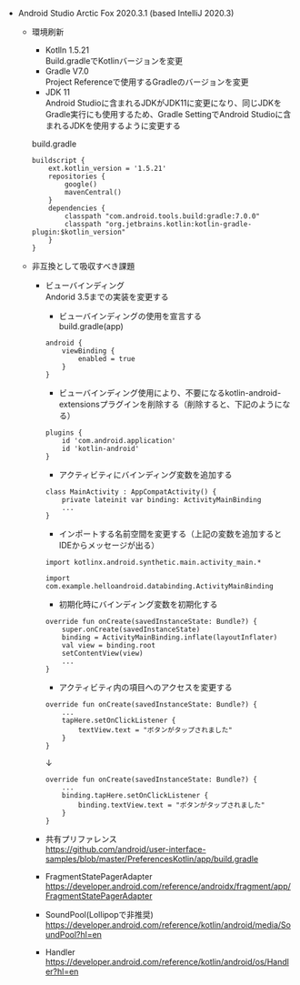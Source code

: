 - Android Studio Arctic Fox 2020.3.1 (based IntelliJ 2020.3)
    - 環境刷新
        - Kotlln 1.5.21 <BR>
        Build.gradleでKotlinバージョンを変更
        - Gradle V7.0 <BR>
        Project Referenceで使用するGradleのバージョンを変更
        - JDK 11 <BR>
        Android Studioに含まれるJDKがJDK11に変更になり、同じJDKをGradle実行にも使用するため、Gradle SettingでAndroid Studioに含まれるJDKを使用するように変更する

        build.gradle
        ```
        buildscript {
            ext.kotlin_version = '1.5.21'
            repositories {
                google()
                mavenCentral()
            }
            dependencies {
                classpath "com.android.tools.build:gradle:7.0.0"
                classpath "org.jetbrains.kotlin:kotlin-gradle-plugin:$kotlin_version"
            }
        }
        ```
    - 非互換として吸収すべき課題
        - ビューバインディング <BR>
        Andorid 3.5までの実装を変更する
            *   ビューバインディングの使用を宣言する <BR>
            build.gradle(app)
            ```
            android {
                viewBinding {
                    enabled = true
                }
            }
            ```
            *   ビューバインディング使用により、不要になるkotlin-android-extensionsプラグインを削除する（削除すると、下記のようになる）
            ```
            plugins {
                id 'com.android.application'
                id 'kotlin-android'
            }
            ```

            *   アクティビティにバインディング変数を追加する
            ```
            class MainActivity : AppCompatActivity() {
                private lateinit var binding: ActivityMainBinding
                ...
            }
            ```
            *   インポートする名前空間を変更する（上記の変数を追加するとIDEからメッセージが出る）
            ```
            import kotlinx.android.synthetic.main.activity_main.*
            ```
            ```
            import com.example.helloandroid.databinding.ActivityMainBinding
            ```
            *   初期化時にバインディング変数を初期化する
            ```
            override fun onCreate(savedInstanceState: Bundle?) {
                super.onCreate(savedInstanceState)
                binding = ActivityMainBinding.inflate(layoutInflater)
                val view = binding.root
                setContentView(view)
                ...
            }
            ```
            *   アクティビティ内の項目へのアクセスを変更する
            ```
            override fun onCreate(savedInstanceState: Bundle?) {
                ...
                tapHere.setOnClickListener {
                    textView.text = "ボタンがタップされました"
                }
            }
            ```
            ↓
            ```
            override fun onCreate(savedInstanceState: Bundle?) {
                ...
                binding.tapHere.setOnClickListener {
                    binding.textView.text = "ボタンがタップされました"
                }
            }
            ```
        - 共有プリファレンス <BR>
        https://github.com/android/user-interface-samples/blob/master/PreferencesKotlin/app/build.gradle
        - FragmentStatePagerAdapter <BR>
        https://developer.android.com/reference/androidx/fragment/app/FragmentStatePagerAdapter
        - SoundPool(Lollipopで非推奨) <BR>
        https://developer.android.com/reference/kotlin/android/media/SoundPool?hl=en
        - Handler <BR>
        https://developer.android.com/reference/kotlin/android/os/Handler?hl=en
